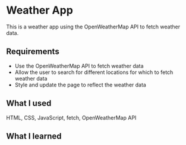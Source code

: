 # Weather App

This is a weather app using the OpenWeatherMap API to fetch weather data.

## Requirements
* Use the OpenWeatherMap API to fetch weather data
* Allow the user to search for different locations for which to fetch weather data
* Style and update the page to reflect the weather data

## What I used
HTML, CSS, JavaScript, fetch, OpenWeatherMap API

## What I learned
